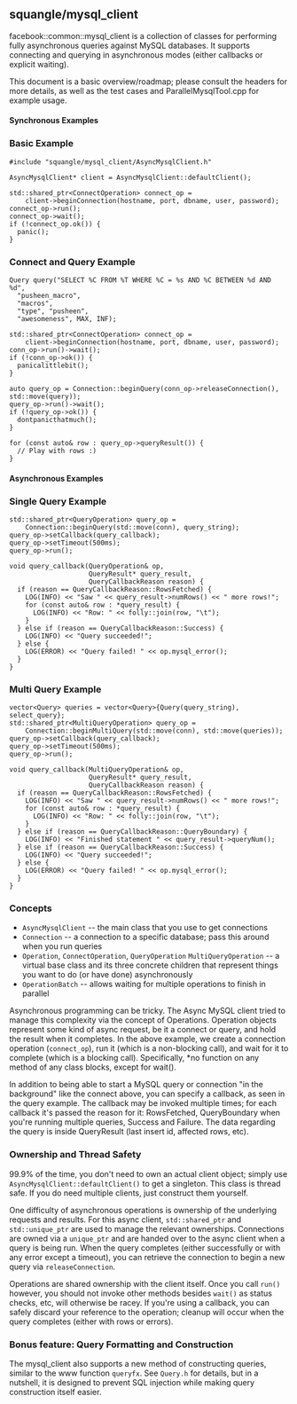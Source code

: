 squangle/mysql_client
--------------------

facebook::common::mysql_client is a collection of classes for
performing fully asynchronous queries against MySQL databases.  It
supports connecting and querying in asynchronous modes (either
callbacks or explicit waiting).

This document is a basic overview/roadmap; please consult the headers
for more details, as well as the test cases and ParallelMysqlTool.cpp
for example usage.

#### Synchronous Examples
### Basic Example

    #include "squangle/mysql_client/AsyncMysqlClient.h"

    AsyncMysqlClient* client = AsyncMysqlClient::defaultClient();

    std::shared_ptr<ConnectOperation> connect_op =
        client->beginConnection(hostname, port, dbname, user, password);
    connect_op->run();
    connect_op->wait();
    if (!connect_op.ok()) {
      panic();
    }

### Connect and Query Example

    Query query("SELECT %C FROM %T WHERE %C = %s AND %C BETWEEN %d AND %d",
      "pusheen_macro",
      "macros",
      "type", "pusheen",
      "awesomeness", MAX, INF);

    std::shared_ptr<ConnectOperation> connect_op =
        client->beginConnection(hostname, port, dbname, user, password);
    conn_op->run()->wait();
    if (!conn_op->ok()) {
      panicalittlebit();
    }

    auto query_op = Connection::beginQuery(conn_op->releaseConnection(), std::move(query));
    query_op->run()->wait();
    if (!query_op->ok()) {
      dontpanicthatmuch();
    }

    for (const auto& row : query_op->queryResult()) {
      // Play with rows :)
    }

#### Asynchronous Examples
### Single Query Example

    std::shared_ptr<QueryOperation> query_op =
        Connection::beginQuery(std::move(conn), query_string);
    query_op->setCallback(query_callback);
    query_op->setTimeout(500ms);
    query_op->run();

    void query_callback(QueryOperation& op,
                        QueryResult* query_result,
                        QueryCallbackReason reason) {
      if (reason == QueryCallbackReason::RowsFetched) {
        LOG(INFO) << "Saw " << query_result->numRows() << " more rows!";
        for (const auto& row : *query_result) {
          LOG(INFO) << "Row: " << folly::join(row, "\t");
        }
      } else if (reason == QueryCallbackReason::Success) {
        LOG(INFO) << "Query succeeded!";
      } else {
        LOG(ERROR) << "Query failed! " << op.mysql_error();
      }
    }

### Multi Query Example

    vector<Query> queries = vector<Query>{Query(query_string), select_query};
    std::shared_ptr<MultiQueryOperation> query_op =
        Connection::beginMultiQuery(std::move(conn), std::move(queries));
    query_op->setCallback(query_callback);
    query_op->setTimeout(500ms);
    query_op->run();

    void query_callback(MultiQueryOperation& op,
                        QueryResult* query_result,
                        QueryCallbackReason reason) {
      if (reason == QueryCallbackReason::RowsFetched) {
        LOG(INFO) << "Saw " << query_result->numRows() << " more rows!";
        for (const auto& row : *query_result) {
          LOG(INFO) << "Row: " << folly::join(row, "\t");
        }
      } else if (reason == QueryCallbackReason::QueryBoundary) {
        LOG(INFO) << "Finished statement " << query_result->queryNum();
      } else if (reason == QueryCallbackReason::Success) {
        LOG(INFO) << "Query succeeded!";
      } else {
        LOG(ERROR) << "Query failed! " << op.mysql_error();
      }
    }

### Concepts

* `AsyncMysqlClient` -- the main class that you use to get connections
* `Connection` -- a connection to a specific database; pass this around
  when you run queries
* `Operation`, `ConnectOperation`, `QueryOperation` `MultiQueryOperation`
  -- a virtual base class and its three concrete children that represent
  things you want to do (or have done) asynchronously
* `OperationBatch` -- allows waiting for multiple operations to finish in
  parallel

Asynchronous programming can be tricky.  The Async MySQL client tried
to manage this complexity via the concept of Operations.  Operation
objects represent some kind of async request, be it a connect or
query, and hold the result when it completes.  In the above example,
we create a connection operation (`connect_op`), run it (which is a
non-blocking call), and wait for it to complete (which is a blocking
call). Specifically, *no function on any method of any class blocks,
except for wait().

In addition to being able to start a MySQL query or connection "in the
background" like the connect above, you can specify a callback, as
seen in the query example.  The callback may be invoked multiple
times; for each callback it's passed the reason for it: RowsFetched,
QueryBoundary when you're running multiple queries, Success and Failure.
The data regarding the query is inside QueryResult (last insert id,
affected rows, etc).

### Ownership and Thread Safety

99.9% of the time, you don't need to own an actual client object;
simply use `AsyncMysqlClient::defaultClient()` to get a singleton.
This class is thread safe.  If you do need multiple clients, just
construct them yourself.

One difficulty of asynchronous operations is ownership of the
underlying requests and results.  For this async client,
`std::shared_ptr` and `std::unique_ptr` are used to manage the
relevant ownerships.  Connections are owned via a `unique_ptr` and are
handed over to the async client when a query is being run.  When the
query completes (either successfully or with any error except a
timeout), you can retrieve the connection to begin a new query via
`releaseConnection`.

Operations are shared ownership with the client itself.  Once you call
`run()` however, you should not invoke other methods besides `wait()`
as status checks, etc, will otherwise be racey.  If you're using a
callback, you can safely discard your reference to the operation;
cleanup will occur when the query completes (either with rows or
errors).

### Bonus feature: Query Formatting and Construction

The mysql_client also supports a new method of constructing queries,
similar to the www function `queryfx`.  See `Query.h` for details, but
in a nutshell, it is designed to prevent SQL injection while making
query construction itself easier.
